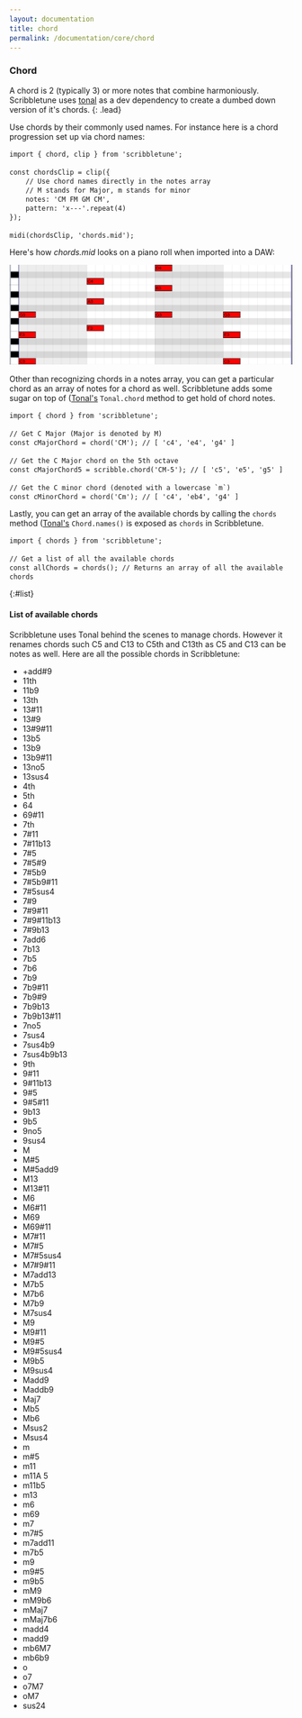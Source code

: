 ```yaml
---
layout: documentation
title: chord
permalink: /documentation/core/chord
---
```


### Chord
A chord is 2 (typically 3) or more notes that combine harmoniously. Scribbletune uses [tonal](https://github.com/danigb/tonal) as a dev dependency to create a dumbed down version of it's chords.
{: .lead}

Use chords by their commonly used names. For instance here is a chord progression set up via chord names:

```
import { chord, clip } from 'scribbletune';

const chordsClip = clip({
	// Use chord names directly in the notes array
	// M stands for Major, m stands for minor
	notes: 'CM FM GM CM',
	pattern: 'x---'.repeat(4)
});

midi(chordsClip, 'chords.mid');
```

Here's how _chords.mid_ looks on a piano roll when imported into a DAW:

![Chords](/images/chords.png)

Other than recognizing chords in a notes array, you can get a particular chord as an array of notes for a  chord as well. Scribbletune adds some sugar on top of ([Tonal's](https://github.com/danigb/tonal) `Tonal.chord` method to get hold of chord notes.

```
import { chord } from 'scribbletune';

// Get C Major (Major is denoted by M)
const cMajorChord = chord('CM'); // [ 'c4', 'e4', 'g4' ]

// Get the C Major chord on the 5th octave
const cMajorChord5 = scribble.chord('CM-5'); // [ 'c5', 'e5', 'g5' ]

// Get the C minor chord (denoted with a lowercase `m`)
const cMinorChord = chord('Cm'); // [ 'c4', 'eb4', 'g4' ]
```

Lastly, you can get an array of the available chords by calling the `chords` method ([Tonal's](https://github.com/danigb/tonal) `Chord.names()` is exposed as `chords` in Scribbletune.

```
import { chords } from 'scribbletune';

// Get a list of all the available chords
const allChords = chords(); // Returns an array of all the available chords
```

{:#list}

#### List of available chords

Scribbletune uses Tonal behind the scenes to manage chords. However it renames chords such C5 and C13 to C5th and C13th as C5 and C13 can be notes as well. Here are all the possible chords in Scribbletune:

- +add#9
- 11th
- 11b9
- 13th
- 13#11
- 13#9
- 13#9#11
- 13b5
- 13b9
- 13b9#11
- 13no5
- 13sus4
- 4th
- 5th
- 64
- 69#11
- 7th
- 7#11
- 7#11b13
- 7#5
- 7#5#9
- 7#5b9
- 7#5b9#11
- 7#5sus4
- 7#9
- 7#9#11
- 7#9#11b13
- 7#9b13
- 7add6
- 7b13
- 7b5
- 7b6
- 7b9
- 7b9#11
- 7b9#9
- 7b9b13
- 7b9b13#11
- 7no5
- 7sus4
- 7sus4b9
- 7sus4b9b13
- 9th
- 9#11
- 9#11b13
- 9#5
- 9#5#11
- 9b13
- 9b5
- 9no5
- 9sus4
- M
- M#5
- M#5add9
- M13
- M13#11
- M6
- M6#11
- M69
- M69#11
- M7#11
- M7#5
- M7#5sus4
- M7#9#11
- M7add13
- M7b5
- M7b6
- M7b9
- M7sus4
- M9
- M9#11
- M9#5
- M9#5sus4
- M9b5
- M9sus4
- Madd9
- Maddb9
- Maj7
- Mb5
- Mb6
- Msus2
- Msus4
- m
- m#5
- m11
- m11A 5
- m11b5
- m13
- m6
- m69
- m7
- m7#5
- m7add11
- m7b5
- m9
- m9#5
- m9b5
- mM9
- mM9b6
- mMaj7
- mMaj7b6
- madd4
- madd9
- mb6M7
- mb6b9
- o
- o7
- o7M7
- oM7
- sus24
